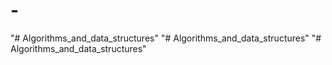 # -
"# Algorithms_and_data_structures" 
"# Algorithms_and_data_structures" 
"# Algorithms_and_data_structures" 
